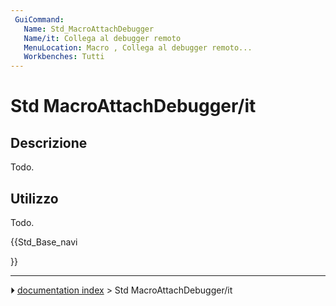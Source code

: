 ```yaml
---
 GuiCommand:
   Name: Std_MacroAttachDebugger
   Name/it: Collega al debugger remoto
   MenuLocation: Macro , Collega al debugger remoto...
   Workbenches: Tutti
---
```


# Std MacroAttachDebugger/it



## Descrizione

Todo.



## Utilizzo

Todo.





{{Std_Base_navi

}}



---
⏵ [documentation index](../README.md) > Std MacroAttachDebugger/it

